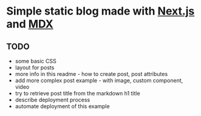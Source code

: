 Simple static blog made with [Next.js](https://github.com/zeit/next.js) and [MDX](https://github.com/mdx-js/mdx)
================================================================================================================

TODO
----

- some basic CSS
- layout for posts
- more info in this readme - how to create post, post attributes
- add more complex post example - with image, custom component, video
- try to retrieve post title from the markdown h1 title
- describe deployment process
- automate deployment of this example
